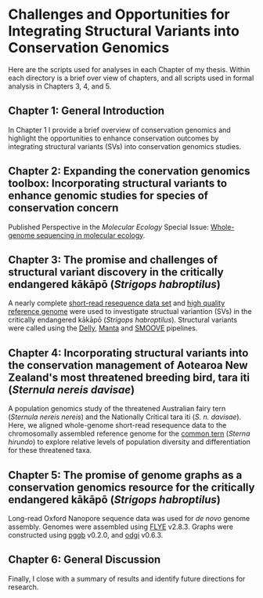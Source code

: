 # Challenges and Opportunities for Integrating Structural Variants into Conservation Genomics
Here are the scripts used for analyses in each Chapter of my thesis. Within each directory is a brief over view of chapters, and all scripts used in formal analysis in Chapters 3, 4, and 5. 

## Chapter 1: General Introduction
In Chapter 1 I provide a brief overview of conservation genomics and highlight the opportunities to enhance conservation outcomes by integrating structural variants (SVs) into conservation genomics studies. 

## Chapter 2: Expanding the conervation genomics toolbox: Incorporating structural variants to enhance genomic studies for species of conservation concern
Published Perspective in the *Molecular Ecology* Special Issue: [Whole-genome sequencing in molecular ecology](https://onlinelibrary.wiley.com/doi/full/10.1111/mec.16141).

## Chapter 3: The promise and challenges of structural variant discovery in the critically endangered kākāpō (*Strigops habroptilus*)
A nearly complete [short-read resequence data set](https://www.doc.govt.nz/our-work/kakapo-recovery/what-we-do/research-for-the-future/kakapo125-gene-sequencing/) and [high quality reference genome](https://vgp.github.io/genomeark/Strigops_habroptilus/) were used to investigate structual variantion (SVs) in the critically endangered kākāpō (*Strigops habroptilus*). Structural variants were called using the [Delly](https://github.com/dellytools/delly), [Manta](https://github.com/Illumina/manta) and [SMOOVE](https://github.com/brentp/smoove) pipelines.

## Chapter 4: Incorporating structural variants into the conservation management of Aotearoa New Zealand's most threatened breeding bird, tara iti (*Sternula nereis davisae*)
A population genomics study of the threatened Australian fairy tern (*Sternula nereis nereis*) and the Nationally Critical tara iti (*S. n. davisae*). Here, we aligned whole-genome short-read resequence data to the chromosomally assembled reference genome for the [common tern](https://vgp.github.io/genomeark/Sterna_hirundo/) (*Sterna hirundo*) to explore relative levels of population diversity and differentiation for these threatened taxa.

## Chapter 5: The promise of genome graphs as a conservation genomics resource for the critically endangered kākāpō (*Strigops habroptilus*)
Long-read Oxford Nanopore sequence data was used for *de novo* genome assembly. Genomes were assembled using [FLYE](https://github.com/fenderglass/Flye) v2.8.3. Graphs were constructed using [pggb](https://github.com/pangenome/pggb) v0.2.0, and [odgi](https://github.com/pangenome/odgi) v0.6.3.

## Chapter 6: General Discussion
Finally, I close with a summary of results and identify future directions for research.